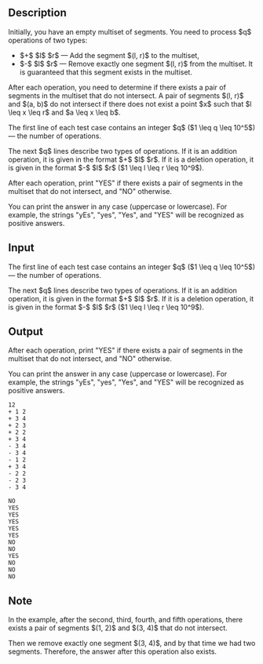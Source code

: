 ## Description

<div><p>Initially, you have an empty multiset of segments. You need to process $q$ operations of two types:</p><ul><li> $+$ $l$ $r$ — Add the segment $(l, r)$ to the multiset,</li><li> $-$ $l$ $r$ — Remove <span class="tex-font-style-bf">exactly</span> one segment $(l, r)$ from the multiset. It is guaranteed that this segment exists in the multiset.</li></ul><p>After each operation, you need to determine if there exists a pair of segments in the multiset that do not intersect. A pair of segments $(l, r)$ and $(a, b)$ do not intersect if there does not exist a point $x$ such that $l \leq x \leq r$ and $a \leq x \leq b$.</p></div><div class="input-specification"><p>The first line of each test case contains an integer $q$ ($1 \leq q \leq 10^5$) — the number of operations.</p><p>The next $q$ lines describe two types of operations. If it is an addition operation, it is given in the format $+$ $l$ $r$. If it is a deletion operation, it is given in the format $-$ $l$ $r$ ($1 \leq l \leq r \leq 10^9$).</p></div><div class="output-specification"><p>After each operation, print "<span class="tex-font-style-tt">YES</span>" if there exists a pair of segments in the multiset that do not intersect, and "<span class="tex-font-style-tt">NO</span>" otherwise.</p><p>You can print the answer in any case (uppercase or lowercase). For example, the strings "<span class="tex-font-style-tt">yEs</span>", "<span class="tex-font-style-tt">yes</span>", "<span class="tex-font-style-tt">Yes</span>", and "<span class="tex-font-style-tt">YES</span>" will be recognized as positive answers.</p></div>

## Input

<p>The first line of each test case contains an integer $q$ ($1 \leq q \leq 10^5$) — the number of operations.</p><p>The next $q$ lines describe two types of operations. If it is an addition operation, it is given in the format $+$ $l$ $r$. If it is a deletion operation, it is given in the format $-$ $l$ $r$ ($1 \leq l \leq r \leq 10^9$).</p>

## Output

<p>After each operation, print "<span class="tex-font-style-tt">YES</span>" if there exists a pair of segments in the multiset that do not intersect, and "<span class="tex-font-style-tt">NO</span>" otherwise.</p><p>You can print the answer in any case (uppercase or lowercase). For example, the strings "<span class="tex-font-style-tt">yEs</span>", "<span class="tex-font-style-tt">yes</span>", "<span class="tex-font-style-tt">Yes</span>", and "<span class="tex-font-style-tt">YES</span>" will be recognized as positive answers.</p>





```input1|
12
+ 1 2
+ 3 4
+ 2 3
+ 2 2
+ 3 4
- 3 4
- 3 4
- 1 2
+ 3 4
- 2 2
- 2 3
- 3 4
```




```output1
NO
YES
YES
YES
YES
YES
NO
NO
YES
NO
NO
NO
```



## Note

<p>In the example, after the second, third, fourth, and fifth operations, there exists a pair of segments $(1, 2)$ and $(3, 4)$ that do not intersect.</p><p>Then we remove exactly one segment $(3, 4)$, and by that time we had two segments. Therefore, the answer after this operation also exists.</p>
